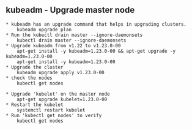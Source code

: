 ## kubeadm - Upgrade master node
    * kubeadm has an upgrade command that helps in upgrading clusters.
        kubeadm upgrade plan
    * Run the kubectl drain master --ignore-daemonsets
        kubectl drain master --ignore-daemonsets
    * Upgrade kubeadm from v1.22 to v1.23.0-00
        apt-get install -y kubeadm=1.23.0-00 && apt-get upgrade -y kubeadm=1.23.0-00
        apt-get install -y kubeadm=1.23.0-00
    * Upgrade the cluster
        kubeadm upgrade apply v1.23.0-00
    * check the nodes
        kubectl get nodes

    * Upgrade 'kubelet' on the master node
        apt-get upgrade kubelet=1.23.0-00
    * Restart the kubelet
        systemctl restart kubelet
    * Run 'kubectl get nodes' to verify
        kubectl get nodes